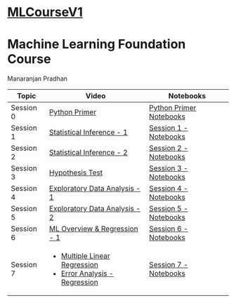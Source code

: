 # [MLCourseV1](https://github.com/manaranjanp/MLCourseV1)

# Machine Learning Foundation Course

Manaranjan Pradhan


| Topic  | Video | Notebooks |
| ------------- | ------------- |--------|
| Session 0 | [Python Primer](https://youtu.be/RQMdeJxE4WU) | [Python Primer Notebooks](https://github.com/manaranjanp/MLCourseV1/tree/main/PythonPrimer)</a> |
| Session 1 | [Statistical Inference - 1](https://youtu.be/om_7jFVO3Mk) | [Session 1 - Notebooks](https://github.com/manaranjanp/MLCourseV1/tree/main/Session_1) |
| Session 2 | [Statistical Inference - 2](https://youtu.be/EWIsiUvTiKc) | [Session 2 - Notebooks](https://github.com/manaranjanp/MLCourseV1/tree/main/Session_2) |
| Session 3 | [Hypothesis Test](https://youtu.be/TLANpr8v3us) | [Session 3 - Notebooks](https://github.com/manaranjanp/MLCourseV1/tree/main/Session_3) |
| Session 4 | [Exploratory Data Analysis - 1](https://youtu.be/0nBp5FgdAQQ) | [Session 4 - Notebooks](https://github.com/manaranjanp/MLCourseV1/tree/main/Session_4) |
| Session 5 | [Exploratory Data Analysis - 2](https://youtu.be/P6Qb5tBb8Pc) | [Session 5 - Notebooks](https://github.com/manaranjanp/MLCourseV1/tree/main/Session_5) |
| Session 6 | [ML Overview & Regression - 1](https://youtu.be/AGR-x1A8FBg) | [Session 6 - Notebooks](https://github.com/manaranjanp/MLCourseV1/tree/main/Session_6) |
| Session 7 | <ul><li>[Multiple Linear Regression](https://youtu.be/dCmjhZDVE9c)</li><li>[Error Analysis - Regression](https://youtu.be/5CjIqZcIlVs)</li></ul> | [Session 7 - Notebooks](https://github.com/manaranjanp/MLCourseV1/tree/main/Session_7) |





